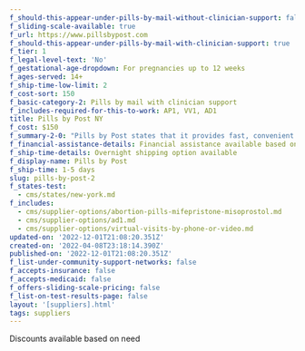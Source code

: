 ```yaml
---
f_should-this-appear-under-pills-by-mail-without-clinician-support: false
f_sliding-scale-available: true
f_url: https://www.pillsbypost.com
f_should-this-appear-under-pills-by-mail-with-clinician-support: true
f_tier: 1
f_legal-level-text: 'No'
f_gestational-age-dropdown: For pregnancies up to 12 weeks
f_ages-served: 14+
f_ship-time-low-limit: 2
f_cost-sort: 150
f_basic-category-2: Pills by mail with clinician support
f_includes-required-for-this-to-work: AP1, VV1, AD1
title: Pills by Post NY
f_cost: $150
f_summary-2-0: "Pills by Post states that it provides fast, convenient telehealth access to abortion pills for those who qualify medically. Our mission is to one day see a world where every child is by choice, where no one who does not want to be pregnant is forced to remain pregnant. \_We want abortion to be safe and easily accessible to all regardless of race, education or social status."
f_financial-assistance-details: Financial assistance available based on need
f_ship-time-details: Overnight shipping option available
f_display-name: Pills by Post
f_ship-time: 1-5 days
slug: pills-by-post-2
f_states-test:
  - cms/states/new-york.md
f_includes:
  - cms/supplier-options/abortion-pills-mifepristone-misoprostol.md
  - cms/supplier-options/ad1.md
  - cms/supplier-options/virtual-visits-by-phone-or-video.md
updated-on: '2022-12-01T21:08:20.351Z'
created-on: '2022-04-08T23:18:14.390Z'
published-on: '2022-12-01T21:08:20.351Z'
f_list-under-community-support-networks: false
f_accepts-insurance: false
f_accepts-medicaid: false
f_offers-sliding-scale-pricing: false
f_list-on-test-results-page: false
layout: '[suppliers].html'
tags: suppliers
---
```


Discounts available based on need
